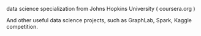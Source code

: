 data science specialization from Johns Hopkins University ( coursera.org )

And other useful data science projects, such as GraphLab, Spark,  Kaggle competition.
